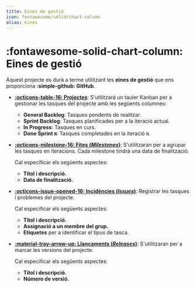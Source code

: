 ```yaml
---
title: Eines de gestió
icon: fontawesome/solid/chart-column
alias: eines
---
```


# :fontawesome-solid-chart-column: Eines de gestió
Aquest projecte es durà a terme utilitzant les __eines de gestió__
que ens proporciona __:simple-github: GitHub__.

- __[:octicons-table-16: Projectes][projects]__: S'utilitzarà un tauler Kanban per
    a gestionar les tasques del projecte amb les següents columnes:

    - __General Backlog__: Tasques pendents de realitzar.
    - __Sprint Backlog__: Tasques planificades per a la iteració actual.
    - __In Progress__: Tasques en curs.
    - __Done Sprint `N`__: Tasques completades en la iteració `N`.

- __[:octicons-milestone-16: Fites (_Milestones_)][milestones]__: S'utilitzaran per a agrupar les tasques
    en iteracions. Cada milestone tindrà una data de finalització.

    Cal especificar els següents aspectes:

    - __Títol i descripció.__
    - __Data de finalització.__

- __[:octicons-issue-opened-16: Incidències (_Issues_)][issues]__: Registrar les tasques i problemes del projecte.

    Cal especificar els següents aspectes:

    - __Títol i descripció.__
    - __Assignació a un membre del grup.__
    - __Etiquetes__ per a identificar el tipus de tasca.

- __[:material-tray-arrow-up: Llançaments (_Releases_)][releases]__: S'utilitzaran per a marcar les versions
    del projecte.

    Cal especificar els següents aspectes:

    - __Títol i descripció.__
    - __Número de versió.__


[issues]: https://docs.github.com/es/issues/tracking-your-work-with-issues/about-issues
[milestones]: https://docs.github.com/es/issues/using-labels-and-milestones-to-track-work/about-milestones
[projects]: https://docs.github.com/es/issues/planning-and-tracking-with-projects/learning-about-projects/about-projects
[releases]: https://docs.github.com/es/github/administering-a-repository/managing-releases-in-a-repository
